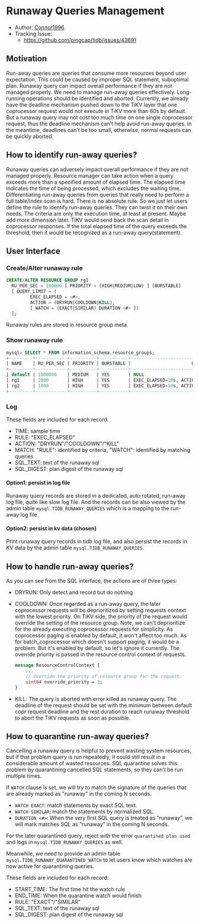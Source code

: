 # Runaway Queries Management

- Author: [Connor1996](https://github.com/Connor1996)
- Tracking Issue:
  - <https://github.com/pingcap/tidb/issues/43691>

## Motivation

Run-away queries are queries that consume more resources beyond user expectation. This could be caused by improper SQL statement, suboptimal plan.
Runaway query can impact overall performance if they are not managed properly. We need to manage run-away queries effectively. Long-running operations should be identified and aborted.
Currently, we already have the deadline mechanism pushed down to the TiKV layer that one coprocessor request would not execute in TiKV more than 60s by default. But a runaway query may not cost too much time on one single coprocessor request, thus the deadline mechanism can't help avoid run-away queries.  In the meantime, deadlines can't be too small, otherwise, normal requests can be quickly aborted.

## How to identify run-away queries?

Runaway queries can adversely impact overall performance if they are not managed properly. Resource manager can take action when a query exceeds more than a specified amount of elapsed time. The elapsed time indicates the time of being processed, which excludes the waiting time.
Differentiating run-away queries from queries that really need to perform a full table/index scan is hard. There is no absolute rule. So we just let users define the rule to identify run-away queries. They can twist it on their own needs. The criteria are only the execution time, at least at present. Maybe add more dimension later.
TiKV would send back the scan detail in coprocessor responses. If the total elapsed time of the query exceeds the threshold, then it would be recognized as a run-away query(statement).

## User Interface

### Create/Alter runaway rule

```sql
CREATE/ALTER RESOURCE GROUP rg1
  RU_PER_SEC = 100000 [ PRIORITY = (HIGH|MEDIUM|LOW) ] [BURSTABLE]
  [ QUERY_LIMIT = (
         EXEC_ELAPSED = <#>,
         ACTION = (DRYRUN|COOLDOWN|KILL),
         [ WATCH = (EXACT|SIMILAR) DURATION <#> ])
  ];
```

Runaway rules are stored in resource group meta.

### Show runaway rule

```sql
mysql> SELECT * FROM information_schema.resource_groups;
+---------+------------+----------+-----------+-----------------------------------------------------------+                   
| NAME    | RU_PER_SEC | PRIORITY | BURSTABLE |                       QUERY_LIMIT                         |      
+---------+------------+----------+-----------+-----------------------------------------------------------+                   
| default | 1000000    | MEDIUM   | YES       | NULL                                                      |
| rg1     | 2000       | HIGH     | YES       | EXEC_ELAPSED=10s, ACTION=KILL, WATCH=EXACT, DURATION=10m  |
| rg2     | 1000       | HIGH     | YES       | EXEC_ELAPSED=10s, ACTION=KILL                             |
+---------+------------+----------+-----------+-----------------------------------------------------------+
```

### Log

These fields are included for each record:  

- TIME: sample time
- RULE: "EXEC_ELAPSED"
- ACTION: "DRYRUN"/"COOLDOWN"/"KILL"
- MATCH: "RULE": identified by criteria, "WATCH": identified by matching queries
- SQL_TEXT: text of the runaway sql
- SQL_DIGEST: plan digest of the runaway sql

#### Option1: persist in log file

Runaway query records are stored in a dedicated, auto rotated, run-away log file, quite like slow log file. And the records can be also viewed by the admin table `mysql.TIDB_RUNAWAY_QUERIES` which is a mapping to the run-away log file.

#### Option2: persist in kv data (chosen)

Print runaway query records in tidb log file, and also persist the records in KV data by the admin table `mysql.TIDB_RUNAWAY_QUERIES`.

## How to handle run-away queries?

As you can see from the SQL interface, the actions are of three types:

- DRYRUN:
Only detect and record but do nothing

- COOLDOWN:
Once regarded as a run-away query, the later coprocessor requests will be deprioritized by setting requests context with the lowest priority. On TiKV side, the priority of the request would override the setting of the resource group. Note, we can't deprioritize for the already executing coprocessor requests for simplicity. As coprocessor paging is enabled by default, it won't affect too much. As for batch_coprocessor which doesn't support paging, it would be a problem. But it's enabled by default, so let's ignore it currently.
The override priority is passed in the resource control context of requests.

    ```protobuf
    message ResourceControlContext {
        ...
        // Override the priority of resource group for the request.
        uint64 override_priority = 3;
    }
    ```

- KILL:
The query is aborted with error killed as runaway query. The deadline of the request should be set with the minimum between default copr request deadline and the rest duration to reach runaway threshold to abort the TiKV requests as soon as possible.

## How to quarantine run-away queries?

Cancelling a runaway query is helpful to prevent wasting system resources, but if that problem query is run repeatedly, it could still result in a considerable amount of wasted resources. SQL quarantine solves this problem by quarantining cancelled SQL statements, so they can't be run multiple times.

If `WATCH` clause is set, we will try to match the signature of the queries that are already marked as "runaway" in the coming N seconds.

- `WATCH EXACT`: match statements by exact SQL text.
- `WATCH SIMILAR`: match the statements by normalized SQL.
- `DURATION <#>`:  When the very first SQL query is treated as "runaway", we will mark matches SQL as "runaway" in the coming N seconds.

For the later quarantined query, reject with the error `quarantined plan used` and logs in `mysql.TIDB_RUNAWAY_QUERIES` as well.

Meanwhile, we need to provide an admin table `mysql.TIDB_RUNAWAY_QUARANTINED_WATCH` to let users know which watches are now active for quarantining queries.

These fields are included for each record:  

- START_TIME: The first time hit the watch rule
- END_TIME: When the quarantine watch would finish
- RULE: "EXACT"/"SIMILAR"
- SQL_TEXT: text of the runaway sql
- SQL_DIGEST: plan digest of the runaway sql
